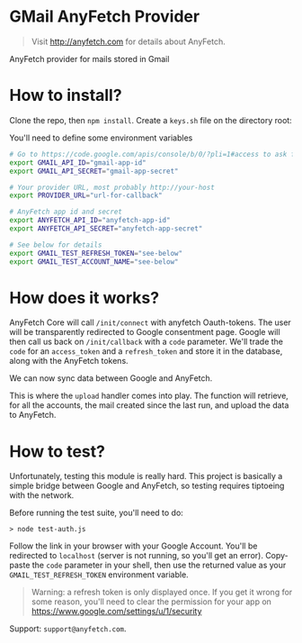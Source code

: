 # GMail AnyFetch Provider
> Visit http://anyfetch.com for details about AnyFetch.

AnyFetch provider for mails stored in Gmail

# How to install?
Clone the repo, then `npm install`.
Create a `keys.sh` file on the directory root:

You'll need to define some environment variables

```sh
# Go to https://code.google.com/apis/console/b/0/?pli=1#access to ask from app id and secret
export GMAIL_API_ID="gmail-app-id"
export GMAIL_API_SECRET="gmail-app-secret"

# Your provider URL, most probably http://your-host
export PROVIDER_URL="url-for-callback"

# AnyFetch app id and secret
export ANYFETCH_API_ID="anyfetch-app-id"
export ANYFETCH_API_SECRET="anyfetch-app-secret"

# See below for details
export GMAIL_TEST_REFRESH_TOKEN="see-below"
export GMAIL_TEST_ACCOUNT_NAME="see-below"
```

# How does it works?
AnyFetch Core will call `/init/connect` with anyfetch Oauth-tokens. The user will be transparently redirected to Google consentment page.
Google will then call us back on `/init/callback` with a `code` parameter. We'll trade the `code` for an `access_token` and a `refresh_token` and store it in the database, along with the AnyFetch tokens.

We can now sync data between Google and AnyFetch.

This is where the `upload` handler comes into play.
The function will retrieve, for all the accounts, the mail created since the last run, and upload the data to AnyFetch.

# How to test?
Unfortunately, testing this module is really hard.
This project is basically a simple bridge between Google and AnyFetch, so testing requires tiptoeing with the network.

Before running the test suite, you'll need to do:

```
> node test-auth.js
```

Follow the link in your browser with your Google Account. You'll be redirected to `localhost` (server is not running, so you'll get an error). Copy-paste the `code` parameter in your shell, then use the returned value as your `GMAIL_TEST_REFRESH_TOKEN` environment variable.

> Warning: a refresh token is only displayed once. If you get it wrong for some reason, you'll need to clear the permission for your app on https://www.google.com/settings/u/1/security

Support: `support@anyfetch.com`.

